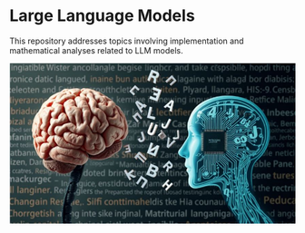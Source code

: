 # Large Language Models

This repository addresses topics involving implementation and mathematical analyses related to LLM models.

<p align="center">
  <img src="https://github.com/VictorFrancheto/Large_Language_Models/blob/main/image.JPG">
</p>
